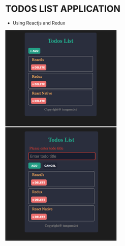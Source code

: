 # TODOS LIST APPLICATION
- Using Reactjs and Redux
<img src="./app-screen-shot-1.png" width="350"/>
<img src="./app-screen-shot-2.png" width="350"/>